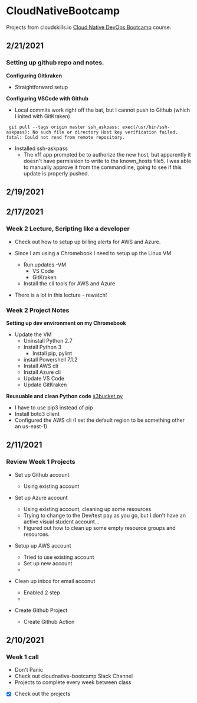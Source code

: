 # CloudNativeBootcamp

Projects from cloudskills.io [Cloud Native DevOps Bootcamp](https://portal.cloudskills.io/products/cloud-native-devops-bootcamp/) course. 
## 2/21/2021
### Setting up github repo and notes.



**Configuring Gitkraken**
- Straightforward setup

**Configuring VSCode with Github**
- Local commits work right off the bat, but I cannot push to Github (which I inited with GitKraken)
```
 git pull --tags origin master ssh_askpass: exec(/usr/bin/ssh-askpass): No such file or directory Host key verification failed. fatal: Could not read from remote repository.
 ```
- Installed ssh-askpass
  - The x11 app prompted be to authorize the new host, but apparently it doesn't have permission to write to the known_hosts file5. I was able to manually approve it from the commandline, going to see if this update is properly pushed. 



## 2/19/2021

## 2/17/2021
### Week 2 Lecture, Scripting like a developer

- Check out how to setup up billing alerts for AWS and Azure.

- Since I am using a Chromebook I need to setup up the Linux VM
  - Run updates
    -VM
    - VS Code
    - GitKraken
  - Install the cli tools for AWS and Azure

- There is a lot in this lecture - rewatch!

### Week 2 Project Notes
**Setting up dev environment on my Chromebook**
- Update the VM
  - Uninstall Python 2.7
  - Install Python 3
    - Install pip, pylint
  - install Powershell 7.1.2
  - Install AWS cli
  - Install Azure cli
  - Update VS Code
  - Update GitKraken

**Reusuable and clean Python code**
[s3bucket.py](s3bucket.py)

- I have to use pip3 instead of pip
- Install boto3 client
- Configured the AWS cli (I set the default region to be something other an us-east-1)



## 2/11/2021
### Review Week 1 Projects

- Set up Github account
  - Using existing account
  
- Set up Azure account
  - Using existing account, cleaning up some resources 
  - Trying to change to the Dev/test pay as you go, but I don't have an active visual student account...
  - Figured out how to clean up some empty resource groups and resources.

- Setup up AWS account
  - Tried to use existing account
  - Set up new account 
  -
- Clean up inbox for email acconut 
  - Enabled 2 step
  - 
- Create Github Project
  - Create Github Action


## 2/10/2021
### Week 1 call
- Don't Panic
- Check out cloudnative-bootcamp Slack Channel 
- Projects to complete every week between class
- [x] Check out the projects
